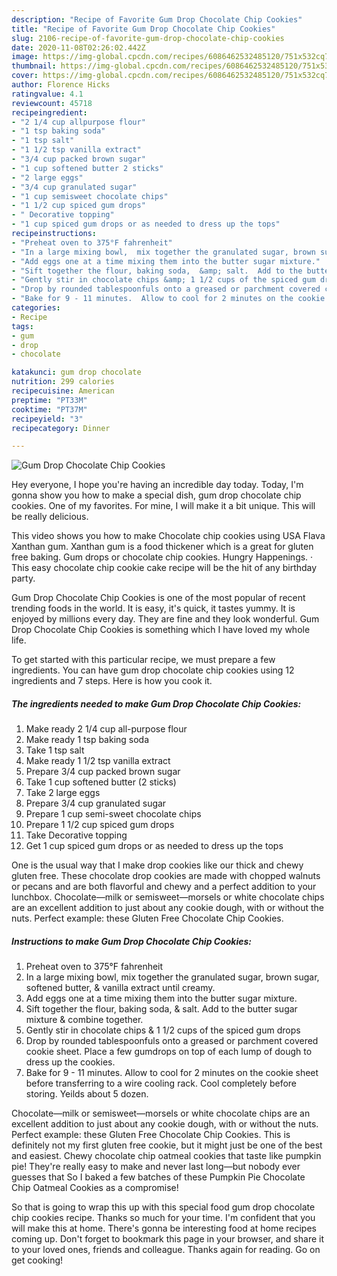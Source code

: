 ```yaml
---
description: "Recipe of Favorite Gum Drop Chocolate Chip Cookies"
title: "Recipe of Favorite Gum Drop Chocolate Chip Cookies"
slug: 2106-recipe-of-favorite-gum-drop-chocolate-chip-cookies
date: 2020-11-08T02:26:02.442Z
image: https://img-global.cpcdn.com/recipes/6086462532485120/751x532cq70/gum-drop-chocolate-chip-cookies-recipe-main-photo.jpg
thumbnail: https://img-global.cpcdn.com/recipes/6086462532485120/751x532cq70/gum-drop-chocolate-chip-cookies-recipe-main-photo.jpg
cover: https://img-global.cpcdn.com/recipes/6086462532485120/751x532cq70/gum-drop-chocolate-chip-cookies-recipe-main-photo.jpg
author: Florence Hicks
ratingvalue: 4.1
reviewcount: 45718
recipeingredient:
- "2 1/4 cup allpurpose flour"
- "1 tsp baking soda"
- "1 tsp salt"
- "1 1/2 tsp vanilla extract"
- "3/4 cup packed brown sugar"
- "1 cup softened butter 2 sticks"
- "2 large eggs"
- "3/4 cup granulated sugar"
- "1 cup semisweet chocolate chips"
- "1 1/2 cup spiced gum drops"
- " Decorative topping"
- "1 cup spiced gum drops or as needed to dress up the tops"
recipeinstructions:
- "Preheat oven to 375°F fahrenheit"
- "In a large mixing bowl,  mix together the granulated sugar, brown sugar, softened butter, &amp; vanilla extract until creamy."
- "Add eggs one at a time mixing them into the butter sugar mixture."
- "Sift together the flour, baking soda,  &amp; salt.  Add to the butter sugar mixture &amp; combine together."
- "Gently stir in chocolate chips &amp; 1 1/2 cups of the spiced gum drops"
- "Drop by rounded tablespoonfuls onto a greased or parchment covered cookie sheet. Place a few gumdrops on top of each lump of dough to dress up the cookies."
- "Bake for 9 - 11 minutes.  Allow to cool for 2 minutes on the cookie sheet before transferring to a wire cooling rack. Cool completely before storing. Yeilds about 5 dozen."
categories:
- Recipe
tags:
- gum
- drop
- chocolate

katakunci: gum drop chocolate 
nutrition: 299 calories
recipecuisine: American
preptime: "PT33M"
cooktime: "PT37M"
recipeyield: "3"
recipecategory: Dinner

---
```



![Gum Drop Chocolate Chip Cookies](https://img-global.cpcdn.com/recipes/6086462532485120/751x532cq70/gum-drop-chocolate-chip-cookies-recipe-main-photo.jpg)

Hey everyone, I hope you're having an incredible day today. Today, I'm gonna show you how to make a special dish, gum drop chocolate chip cookies. One of my favorites. For mine, I will make it a bit unique. This will be really delicious.

This video shows you how to make Chocolate chip cookies using USA Flava Xanthan gum. Xanthan gum is a food thickener which is a great for gluten free baking. Gum drops or chocolate chip cookies. Hungry Happenings. · This easy chocolate chip cookie cake recipe will be the hit of any birthday party.

Gum Drop Chocolate Chip Cookies is one of the most popular of recent trending foods in the world. It is easy, it's quick, it tastes yummy. It is enjoyed by millions every day. They are fine and they look wonderful. Gum Drop Chocolate Chip Cookies is something which I have loved my whole life.


To get started with this particular recipe, we must prepare a few ingredients. You can have gum drop chocolate chip cookies using 12 ingredients and 7 steps. Here is how you cook it.

<!--inarticleads1-->

##### The ingredients needed to make Gum Drop Chocolate Chip Cookies:

1. Make ready 2 1/4 cup all-purpose flour
1. Make ready 1 tsp baking soda
1. Take 1 tsp salt
1. Make ready 1 1/2 tsp vanilla extract
1. Prepare 3/4 cup packed brown sugar
1. Take 1 cup softened butter (2 sticks)
1. Take 2 large eggs
1. Prepare 3/4 cup granulated sugar
1. Prepare 1 cup semi-sweet chocolate chips
1. Prepare 1 1/2 cup spiced gum drops
1. Take  Decorative topping
1. Get 1 cup spiced gum drops or as needed to dress up the tops


One is the usual way that I make drop cookies like our thick and chewy gluten free. These chocolate drop cookies are made with chopped walnuts or pecans and are both flavorful and chewy and a perfect addition to your lunchbox. Chocolate—milk or semisweet—morsels or white chocolate chips are an excellent addition to just about any cookie dough, with or without the nuts. Perfect example: these Gluten Free Chocolate Chip Cookies. 

<!--inarticleads2-->

##### Instructions to make Gum Drop Chocolate Chip Cookies:

1. Preheat oven to 375°F fahrenheit
1. In a large mixing bowl,  mix together the granulated sugar, brown sugar, softened butter, &amp; vanilla extract until creamy.
1. Add eggs one at a time mixing them into the butter sugar mixture.
1. Sift together the flour, baking soda,  &amp; salt.  Add to the butter sugar mixture &amp; combine together.
1. Gently stir in chocolate chips &amp; 1 1/2 cups of the spiced gum drops
1. Drop by rounded tablespoonfuls onto a greased or parchment covered cookie sheet. Place a few gumdrops on top of each lump of dough to dress up the cookies.
1. Bake for 9 - 11 minutes.  Allow to cool for 2 minutes on the cookie sheet before transferring to a wire cooling rack. Cool completely before storing. Yeilds about 5 dozen.


Chocolate—milk or semisweet—morsels or white chocolate chips are an excellent addition to just about any cookie dough, with or without the nuts. Perfect example: these Gluten Free Chocolate Chip Cookies. This is definitely not my first gluten free cookie, but it might just be one of the best and easiest. Chewy chocolate chip oatmeal cookies that taste like pumpkin pie! They&#39;re really easy to make and never last long—but nobody ever guesses that So I baked a few batches of these Pumpkin Pie Chocolate Chip Oatmeal Cookies as a compromise! 

So that is going to wrap this up with this special food gum drop chocolate chip cookies recipe. Thanks so much for your time. I'm confident that you will make this at home. There's gonna be interesting food at home recipes coming up. Don't forget to bookmark this page in your browser, and share it to your loved ones, friends and colleague. Thanks again for reading. Go on get cooking!
